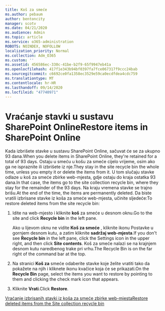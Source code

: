 ```yaml
---
title: Koš za smeće
ms.author: pebaum
author: bentoncity
manager: scotv
ms.date: 04/21/2020
ms.audience: Admin
ms.topic: article
ms.service: o365-administration
ROBOTS: NOINDEX, NOFOLLOW
localization_priority: Normal
ms.collection: Adm_O365
ms.custom: ''
ms.assetid: 456586ec-330c-41be-b2f9-65f9947eb41a
ms.openlocfilehash: 417f1e343b94bf0397fa7fce067317f9ccc24bab
ms.sourcegitcommit: c6692ce0fa1358ec3529e59ca0ecdfdea4cdc759
ms.translationtype: MT
ms.contentlocale: hr-HR
ms.lasthandoff: 09/14/2020
ms.locfileid: "47740971"
---
```

# <a name="restore-items-in-sharepoint-online"></a><span data-ttu-id="7b319-102">Vraćanje stavki u sustavu SharePoint Online</span><span class="sxs-lookup"><span data-stu-id="7b319-102">Restore items in SharePoint Online</span></span>

<span data-ttu-id="7b319-103">Kada izbrišete stavke u sustavu SharePoint Online, sačuvat će se za ukupno 93 dana.</span><span class="sxs-lookup"><span data-stu-id="7b319-103">When you delete items in SharePoint Online, they're retained for a total of 93 days.</span></span> <span data-ttu-id="7b319-104">Ostaju u smeću u košu za smeće cijelo vrijeme, osim ako ga ne ispraznite ili izbrišete iz nje.</span><span class="sxs-lookup"><span data-stu-id="7b319-104">They stay in the site recycle bin the whole time, unless you empty it or delete the items from it.</span></span> <span data-ttu-id="7b319-105">U tom slučaju stavke odlaze u koš za smeće zbirke web-mjesta, gdje ostaju do kraja ostatka 93 dana.</span><span class="sxs-lookup"><span data-stu-id="7b319-105">In that case, the items go to the site collection recycle bin, where they stay for the remainder of the 93 days.</span></span> <span data-ttu-id="7b319-106">Na kraju vremena stavke se trajno brišu.</span><span class="sxs-lookup"><span data-stu-id="7b319-106">At the end of the time, the items are permanently deleted.</span></span> <span data-ttu-id="7b319-107">Da biste vratili izbrisane stavke iz koša za smeće web-mjesta, učinite sljedeće:</span><span class="sxs-lookup"><span data-stu-id="7b319-107">To restore deleted items from the site recycle bin:</span></span>
  
1. <span data-ttu-id="7b319-108">Idite na web-mjesto i kliknite **koš** za smeće u desnom oknu.</span><span class="sxs-lookup"><span data-stu-id="7b319-108">Go to the site and click **Recycle bin** in the left pane.</span></span> 
    
    <span data-ttu-id="7b319-109">Ako u lijevom oknu ne vidite **Koš za smeće** , kliknite ikonu Postavke u gornjem desnom kutu, a zatim kliknite **sadržaj web-mjesta**.</span><span class="sxs-lookup"><span data-stu-id="7b319-109">If you don't see **Recycle bin** in the left pane, click the Settings icon in the upper right, and then click **Site contents**.</span></span> <span data-ttu-id="7b319-110">Koš za smeće nalazi se na krajnjem desnom kutu naredbenog trake pri vrhu.</span><span class="sxs-lookup"><span data-stu-id="7b319-110">The Recycle Bin is on the far right of the command bar at the top.</span></span>
    
2. <span data-ttu-id="7b319-111">Na stranici **Koš za** smeće odaberite stavke koje želite vratiti tako da pokažete na njih i kliknete ikonu kvačice koja će se prikazati.</span><span class="sxs-lookup"><span data-stu-id="7b319-111">On the **Recycle Bin** page, select the items you want to restore by pointing to them and clicking the check mark icon that appears.</span></span> 
    
3. <span data-ttu-id="7b319-112">Kliknite **Vrati**.</span><span class="sxs-lookup"><span data-stu-id="7b319-112">Click **Restore**.</span></span>
    
[<span data-ttu-id="7b319-113">Vraćanje izbrisanih stavki iz koša za smeće zbirke web-mjesta</span><span class="sxs-lookup"><span data-stu-id="7b319-113">Restore deleted items from the Site collection recycle bin</span></span>](https://go.microsoft.com/fwlink/?linkid=866439)
  

